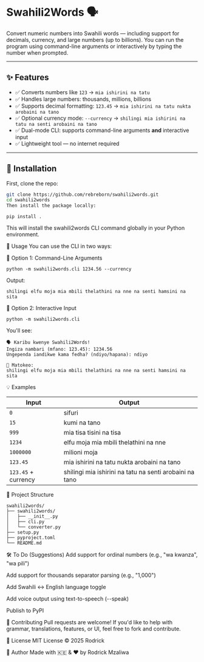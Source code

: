 
# Swahili2Words 🗣️

Convert numeric numbers into Swahili words — including support for decimals, currency, and large numbers (up to billions). You can run the program using command-line arguments or interactively by typing the number when prompted.

---

## ✨ Features

- ✅ Converts numbers like `123` → `mia ishirini na tatu`
- ✅ Handles large numbers: thousands, millions, billions
- ✅ Supports decimal formatting: `123.45` → `mia ishirini na tatu nukta arobaini na tano`
- ✅ Optional currency mode: `--currency` → `shilingi mia ishirini na tatu na senti arobaini na tano`
- ✅ Dual-mode CLI: supports command-line arguments **and** interactive input
- ✅ Lightweight tool — no internet required

---

## 🚀 Installation

First, clone the repo:

```bash
git clone https://github.com/rebreborn/swahili2words.git
cd swahili2words
Then install the package locally:
```
```
pip install .
```
This will install the swahili2words CLI command globally in your Python environment.

🔧 Usage
You can use the CLI in two ways:

🔹 Option 1: Command-Line Arguments
```
python -m swahili2words.cli 1234.56 --currency
```
Output:

```
shilingi elfu moja mia mbili thelathini na nne na senti hamsini na sita
```
🔹 Option 2: Interactive Input
```
python -m swahili2words.cli
```
You'll see:

```
🗣️ Karibu kwenye Swahili2Words!
Ingiza nambari (mfano: 123.45): 1234.56
Ungependa iandikwe kama fedha? (ndiyo/hapana): ndiyo

📝 Matokeo:
shilingi elfu moja mia mbili thelathini na nne na senti hamsini na sita
```

💡 Examples

| Input               | Output                                                  |
| ------------------- | ------------------------------------------------------- |
| `0`                 | sifuri                                                  |
| `15`                | kumi na tano                                            |
| `999`               | mia tisa tisini na tisa                                 |
| `1234`              | elfu moja mia mbili thelathini na nne                   |
| `1000000`           | milioni moja                                            |
| `123.45`            | mia ishirini na tatu nukta arobaini na tano             |
| `123.45` + currency | shilingi mia ishirini na tatu na senti arobaini na tano |


📁 Project Structure
```
swahili2words/
├── swahili2words/
│   ├── __init__.py
│   ├── cli.py
│   └── converter.py
├── setup.py
├── pyproject.toml
└── README.md
```

🛠️ To Do (Suggestions)
 Add support for ordinal numbers (e.g., "wa kwanza", "wa pili")

 Add support for thousands separator parsing (e.g., "1,000")

 Add Swahili ↔ English language toggle

 Add voice output using text-to-speech (--speak)

 Publish to PyPI

🤝 Contributing
Pull requests are welcome! If you'd like to help with grammar, translations, features, or UI, feel free to fork and contribute.

📄 License
MIT License © 2025 Rodrick

🔗 Author
Made with 🇰🇪 & ❤️ by Rodrick Mzaliwa
